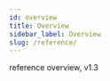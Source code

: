 ```yaml
---
id: overview
title: Overview
sidebar_label: Overview
slug: /reference/
---
```


reference overview, v1.3